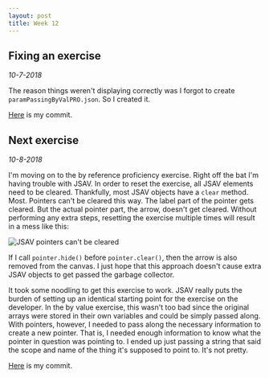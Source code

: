 ```yaml
---
layout: post
title: Week 12
---
```


## Fixing an exercise

*10-7-2018*

The reason things weren't displaying correctly was I forgot to create
`paramPassingByValPRO.json`. So I created it.

[Here](https://github.com/OpenDSA/OpenDSA/commit/f4ee40b54de46feb915112219c7575b04357d812)
is my commit.

## Next exercise

*10-8-2018*

I'm moving on to the by reference proficiency exercise. Right off the bat I'm
having trouble with JSAV. In order to reset the exercise, all JSAV elements
need to be cleared. Thankfully, most JSAV objects have a `clear` method. Most.
Pointers can't be cleared this way. The label part of the pointer gets cleared.
But the actual pointer part, the arrow, doesn't get cleared. Without performing
any extra steps, resetting the exercise multiple times will result in a mess
like this:

<img src="{{ site.baseurl }}/images/2018-10-8-pointer-clear-method.png" alt="JSAV pointers can't be cleared" />

If I call `pointer.hide()` before `pointer.clear()`, then the arrow is also
removed from the canvas. I just hope that this approach doesn't cause extra
JSAV objects to get passed the garbage collector.

It took some noodling to get this exercise to work. JSAV really puts the burden
of setting up an identical starting point for the exercise on the developer. In
the by value exercise, this wasn't too bad since the original arrays were stored
in their own variables and could be simply passed along. With pointers, however,
I needed to pass along the necessary information to create a new pointer. That
is, I needed enough information to know what the pointer in question was
pointing to. I ended up just passing a string that said the scope and name of
the thing it's supposed to point to. It's not pretty.

[Here](https://github.com/OpenDSA/OpenDSA/commit/529743ed6107cf1da7fc0be1c74a3f516dfffdf5)
is my commit.
